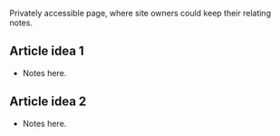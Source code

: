 
<!--HIGH-->

Privately accessible page, where site owners could keep their relating notes.

<!--/HIGH-->

## Article idea 1

- Notes here.


## Article idea 2

- Notes here.
